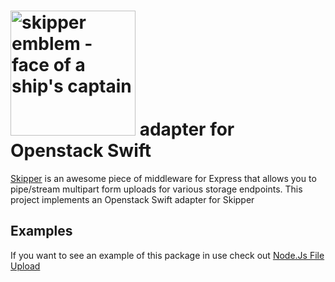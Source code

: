 # [<img title="skipper-openstack - Openstack Swift adapter for Skipper" src="http://i.imgur.com/P6gptnI.png" width="200px" alt="skipper emblem - face of a ship's captain"/>](https://github.com/IBM-Bluemix/skipper-openstack) adapter for Openstack Swift

[Skipper](https://github.com/balderdashy/skipper) is an awesome piece of middleware for Express that allows you to pipe/stream multipart form uploads for various storage endpoints.  This project implements an Openstack Swift adapter for Skipper

## Examples

If you want to see an example of this package in use check out [Node.Js File Upload](https://github.com/IBM-Bluemix/node-file-upload-swift)

